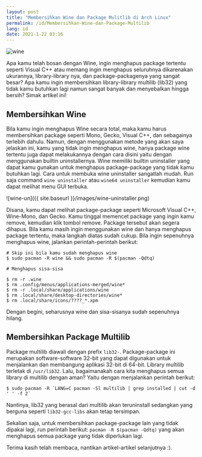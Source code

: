 ```yaml
---
layout: post
title: "Membersihkan Wine dan Package Mulitlib di Arch Linux"
permalink: /id/Membersihkan-Wine-dan-Package-Multilib
lang: id
date: 2021-1-22 03:16
---
```


![wine]({{site.baseurl}}/images/rika-drinks-wine.jpg)

Apa kamu telah bosan dengan Wine, ingin menghapus package tertentu seperti Visual C++ atau memang ingin menghapus seluruhnya dikarenakan ukurannya, library-library nya, dan package-packagenya yang sangat besar? Apa kamu ingin membersihkan library-library multilib (lib32) yang tidak kamu butuhkan lagi namun sangat banyak dan menyebalkan hingga bersih? Simak artikel ini!

## Membersihkan Wine

Bila kamu ingin menghapus Wine secara total, maka kamu harus membersihkan package seperti Mono, Gecko, Visual C++, dan sebagainya terlebih dahulu. Namun, dengan menggunakan metode yang akan saya jelaskan ini, kamu yang tidak ingin menghapus wine, hanya package wine tertentu juga dapat melakukannya dengan cara disini yaitu dengan menggunakan builtin uninstallernya. Wine memiliki builtin uninstaller yang dapat kamu gunakan untuk menghapus package-package yang tidak kamu butuhkan lagi. Cara untuk membuka wine uninstaller sangatlah mudah. Run saja command `wine uninstaller` atau `wine64 uninstaller` kemudian kamu dapat melihat menu GUI terbuka. 

![wine-un]({{ site.baseurl }}/images/wine-uninstaller.png)

Disana, kamu dapat melihat package-package seperti Microsoft Visual C++, Wine-Mono, dan Gecko. Kamu tinggal memencet package yang ingin kamu remove, kemudian klik tombol remove. Package tersebut akan segera dihapus. Bila kamu masih ingin menggunakan wine dan hanya menghapus package tertentu, maka langkah diatas sudah cukup. Bila ingin sepenuhnya menghapus wine, jalankan perintah-perintah berikut:

```
# Skip ini bila kamu sudah menghapus wine
$ sudo pacman -R wine && sudo pacman -R $(pacman -Qdtq)

# Menghapus sisa-sisa

$ rm -r .wine
$ rm .config/menus/applications-merged/wine*
$ rm -r .local/share/applications/wine
$ rm .local/share/desktop-directories/wine*
$ rm .local/share/icons/????_*.xpm
```

Dengan begini, seharusnya wine dan sisa-sisanya sudah sepenuhnya hilang.

## Membersihkan Package Multilib

Package multilib diawali dengan prefix `lib32-`. Package-package ini merupakan software-software 32-bit yang dapat digunakan untuk menjalankan dan membangung aplikasi 32-bit di 64-bit. Library multilib terletak di `/usr/lib32`. Lalu, bagaimanakah cara kita menghapus semua library di multilib dengan aman? Yaitu dengan menjalankan perintah berikut: 

```
$ sudo pacman -R `LANG=C pacman -Sl multilib | grep installed | cut -d ' ' -f 2`
```
Nantinya, lib32 yang berasal dari multilib akan teruninstall sedangkan yang berguna seperti `lib32-gcc-libs` akan tetap tersimpan.

Sekalian saja, untuk membersihkan package-package lain yang tidak dipakai lagi, run perintah berikut: `pacman -R $(pacman -Qdtq)` yang akan menghapus semua package yang tidak diperlukan lagi.

Terima kasih telah membaca, nantikan artikel-artikel selanjutnya :).
